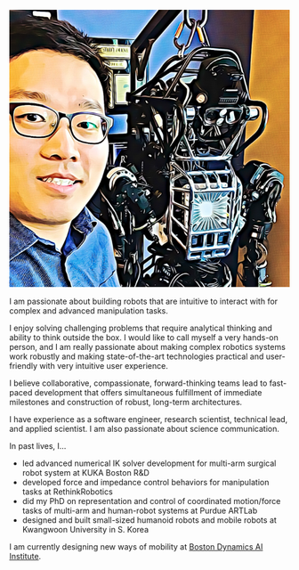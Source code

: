 ![image](images/andy-profile-photo.png#floatleft)

I am passionate about building robots that are intuitive to interact with for complex and advanced manipulation tasks.

I enjoy solving challenging problems that require analytical thinking and ability to think outside the box. I would like to call myself a very hands-on person, and I am really passionate about making complex robotics systems work robustly and making state-of-the-art technologies practical and user-friendly with very intuitive user experience.

I believe collaborative, compassionate, forward-thinking teams lead to fast-paced development that offers simultaneous fulfillment of immediate milestones and construction of robust, long-term architectures.

I have experience as a software engineer, research scientist, technical lead, and applied scientist. I am also passionate about science communication.

In past lives, I…

- led advanced numerical IK solver development for multi-arm surgical robot system at KUKA Boston R&D
- developed force and impedance control behaviors for manipulation tasks at RethinkRobotics
- did my PhD on representation and control of coordinated motion/force tasks of multi-arm and human-robot systems at Purdue ARTLab
- designed and built small-sized humanoid robots and mobile robots at Kwangwoon University in S. Korea

I am currently designing new ways of mobility at [Boston Dynamics AI Institute](https://theaiinstitute.com/).


